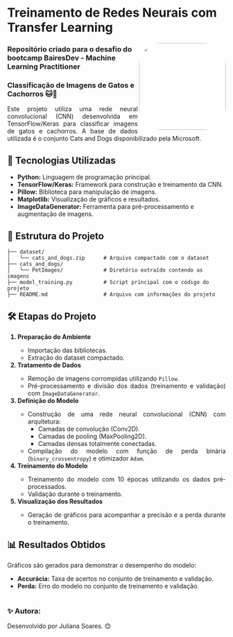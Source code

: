 <h1>Treinamento de Redes Neurais com Transfer Learning</h1>

<img align="right" height="200" style="border-radius:50px;" src="https://assets.dio.me/kCPUcBRKwIhY3--gHdSspiZWdpUXMS2UD0wXM7klMb4/f:webp/h:120/q:80/L3RyYWNrcy81NzQ0ODVlZS0xZTk1LTQzMjAtOThlYy1kMTUyZGQ4ZDk5YmQucG5n">

<h3>Repositório criado para o desafio do bootcamp BairesDev - Machine Learning Practitioner</h3>

<h3>Classificação de Imagens de Gatos e Cachorros 🐱🐶</h3>

<p  align="justify">
    Este projeto utiliza uma rede neural convolucional (CNN) desenvolvida em TensorFlow/Keras para classificar imagens de gatos e cachorros. A base de dados utilizada é o conjunto Cats and Dogs disponibilizado pela Microsoft.
</p>


<h2>🚀 Tecnologias Utilizadas</h2>

<ul>
    <li><b>Python:</b> Linguagem de programação principal.
    <li><b>TensorFlow/Keras:</b> Framework para construção e treinamento da CNN.
    <li><b>Pillow:</b> Biblioteca para manipulação de imagens.
    <li><b>Matplotlib:</b> Visualização de gráficos e resultados.
    <li><b>ImageDataGenerator:</b> Ferramenta para pré-processamento e augmentação de imagens.
</ul>



<h2>📂 Estrutura do Projeto</h2>

```plaintext
├── dataset/
│   └── cats_and_dogs.zip      # Arquivo compactado com o dataset
├── cats_and_dogs/
│   └── PetImages/             # Diretório extraído contendo as imagens
├── model_training.py          # Script principal com o código do projeto
├── README.md                  # Arquivo com informações do projeto

```

<h2>🛠️ Etapas do Projeto</h2>

<div align="justify">
    <ol>
        <b><li>Preparação do Ambiente</li></b>
            <ul>
                <li>Importação das bibliotecas.
                <li>Extração do dataset compactado.
            </ul>
        <b><li>Tratamento de Dados</li></b>
            <ul>
                <li>Remoção de imagens corrompidas utilizando <code>Pillow</code>.
                <li>Pré-processamento e divisão dos dados (treinamento e validação) com <code>ImageDataGenerator</code>.
            </ul>
        <b><li>Definição do Modelo</li></b>
            <ul>
                <li>Construção de uma rede neural convolucional (CNN) com arquitetura:
                    <ul>
                        <li>Camadas de convolução (Conv2D).
                        <li>Camadas de pooling (MaxPooling2D).
                        <li>Camadas densas totalmente conectadas.
                    </ul>
                <li>Compilação do modelo com função de perda binária (<code>binary_crossentropy</code>) e otimizador <code>Adam</code>.
            </ul>
        <b><li>Treinamento do Modelo</li></b>
            <ul>
                <li>Treinamento do modelo com 10 épocas utilizando os dados pré-processados.
                <li>Validação durante o treinamento.
            </ul>    
        <b><li>Visualização dos Resultados</li></b>
            <ul>
                <li>Geração de gráficos para acompanhar a precisão e a perda durante o treinamento.
            </ul>
</ol>
</div>

<h2>📊 Resultados Obtidos</h2>
<p>Gráficos são gerados para demonstrar o desempenho do modelo:</p>
<ul>
    <li><b>Accurácia:</b> Taxa de acertos no conjunto de treinamento e validação.
    <li><b>Perda:</b> Erro do modelo no conjunto de treinamento e validação.
</ul>

#

<h3>✨ Autora:</h3>
<p>Desenvolvido por Juliana Soares. 😊</p>
